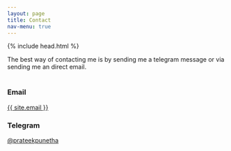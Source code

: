 ```yaml
---
layout: page
title: Contact
nav-menu: true
---
```


{% include head.html %}

<!-- Contact -->
<section id="contact">
  <div class="inner">
    <section>
    The best way of contacting me is by sending me a telegram message or via sending me an direct email.<br/><br/>
    </section>
    <section class="split">
      <section>
        <div class="contact-method">
          <span class="icon alt fa-envelope"></span>
          <h3>Email</h3>
          <a href="mailto:{{ site.email }}">{{ site.email }}</a>
        </div>
      </section>
      <section>
        <div class="contact-method">
          <span class="icon alt fa-telegram"></span>
          <h3>Telegram</h3>
          <a href ="{{site.telegram_url}}">@prateekpunetha</a>
        </div>
      </section>

